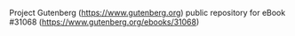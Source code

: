 Project Gutenberg (https://www.gutenberg.org) public repository for eBook #31068 (https://www.gutenberg.org/ebooks/31068)
